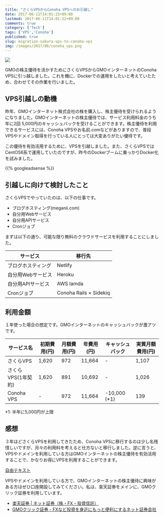 ```yaml
---
title: "さくらVPSからConoha VPSへのお引越し"
date: 2017-06-11T14:01:22+09:00
lastmod: 2017-06-11T14:01:22+09:00
comments: true
category: ['Tech']
tags: ['VPS','Conoha']
published: true
slug: migration-sakura-vps-to-conoha-vps
img: /images/2017/06/conoha_vps.png
---
```


![](/images/2017/06/conoha_vps.png)

GMOの株主優待を活かすためにさくらVPSからGMOインターネットのConoha VPSに引っ越しました。これを機に、Dockerでの運用をしたいと考えていたため、合わせてその作業を行いました。

## VPS引越しの動機

昨年、GMOインターネット株式会社の株を購入し、株主優待を受けられるようになりました。GMOインターネットの株主優待では、サービス利用料金のうち年に2回 5,000円のキャッシュバックを受けることができます。株主優待を利用できるサービスには、Conoha VPSやお名前.comなどがありますので、普段VPSやドメイン取得を行っている人にとっては大変ありがたい優待です。

この優待を有効活用するために、VPSを引越しました。また、さくらVPSではCentOS6系で運用していたのですが、昨今のDockerブームに乗っかりDocker化を試みました。

<!--more-->
{{% googleadsense %}}

## 引越しに向けて検討したこと

さくらVPSでやっていたのは、以下の仕事です。

- ブログホスティング(meganii.com)
- 自分用Webサービス
- 自分用APIサービス
- Cronジョブ

まずは以下の通り、可能な限り無料のクラウドサービスを利用することにしました。

| サービス         | 移行先   |
|----------------|----------|
|ブログホスティング | Netlify |
|自分用Webサービス | Heroku  |
|自分用APIサービス | AWS lamda |
|Cronジョブ       | Conoha Rails × Sidekiq|



## 利用金額

１年使った場合の想定です。GMOインターネットのキャッシュバックが激アツです。

|サービス名           |初期費用(円)|月額費用(円)|年費用(円)|キャッシュバック | 実質月額費用(円) |
|-------------------|-----------|----------|---------|--------------|--------------|
|さくらVPS           | 1,620     | 972      | 11,664  | -            | 1,107        |
|さくらVPS(1年契約)   | 1,620     | 891      | 10,692  | -            | 1,026        |
|Conoha VPS         | -         | 972      | 11,664  | -10,000 (*1)  |   139        |


*1: 半年に5,000円が上限


## 感想

３年ほどさくらVPSを利用してきたため、Conoha VPSに移行するのは少し名残惜しいですが、月々の利用料を考えると仕方ないと移行しました。逆に言うと、VPSやドメインを利用している方はGMOインターネットの株主優待を有効活用することで、かなりお得にVPSを利用することができます。

<a href="https://px.a8.net/svt/ejp?a8mat=2TGARC+63OZ02+50+4YR6O2" target="_blank" rel="nofollow">自由テキスト</a>
<img border="0" width="1" height="1" src="https://www11.a8.net/0.gif?a8mat=2TGARC+63OZ02+50+4YR6O2" alt="">


VPSやドメインを利用している方で、GMOインターネットの株主優待に興味がある方はぜひ口座開設してみてください。私は、楽天証券をメインに、GMOクリック証券を利用しています。

- [楽天証券 \| ネット証券（株・FX・投資信託）](https://www.rakuten-sec.co.jp/)
- [GMOクリック証券 \- FXなど投資を身近にもっと便利にするネット証券会社](https://www.click-sec.com/)
